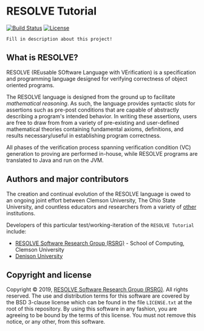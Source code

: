 RESOLVE Tutorial
==============
[![Build Status](https://travis-ci.com/ClemsonRSRG/clemsonrsrg.github.io.svg?branch=master)](https://travis-ci.com/ClemsonRSRG/clemsonrsrg.github.io)
[![License](https://img.shields.io/badge/license-BSD-blue.svg)](https://raw.githubusercontent.com/ClemsonRSRG/clemsonrsrg.github.io/master/LICENSE.txt)

`Fill in description about this project!`

## What is RESOLVE?

RESOLVE (REusable SOftware Language with VErification) is a specification and programming language designed for verifying correctness of object oriented programs.

The RESOLVE language is designed from the ground up to facilitate *mathematical reasoning*. As such, the language provides syntactic slots for assertions such as pre-post conditions that are capable of abstractly describing a program's intended behavior. In writing these assertions, users are free to draw from from a variety of pre-existing and user-defined mathematical theories containing fundamental axioms, definitions, and results necessary/useful in establishing program correctness.

All phases of the verification process spanning verification condition (VC) generation to proving are performed in-house, while RESOLVE programs are translated to Java and run on the JVM.

## Authors and major contributors

The creation and continual evolution of the RESOLVE language is owed to an ongoing joint effort between Clemson University, The Ohio State University, and countless educators and researchers from a variety of [other](https://www.cs.clemson.edu/resolve/about.html) institutions.

Developers of this particular test/working-iteration of the `RESOLVE Tutorial` include:

* [RESOLVE Software Research Group (RSRG)](https://www.cs.clemson.edu/resolve/) - School of Computing, Clemson University
* [Denison University](https://denison.edu/)

## Copyright and license

Copyright © 2019, [RESOLVE Software Research Group (RSRG)](https://www.cs.clemson.edu/resolve/). All rights reserved. The use and distribution terms for this software are covered by the BSD 3-clause license which can be found in the file `LICENSE.txt` at the root of this repository. By using this software in any fashion, you are agreeing to be bound by the terms of this license. You must not remove this notice, or any other, from this software.
